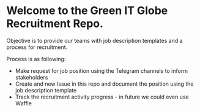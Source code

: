 # Welcome to the Green IT Globe Recruitment Repo. 

Objective is to provide our teams with job description templates and a process for recruitment.

Process is as following:

* Make request for job position using the Telegram channels to inform stakeholders
* Create and new Issue in this repo and document the position using the job description template
* Track the recruitment activity progress - in future we could even use Waffle

